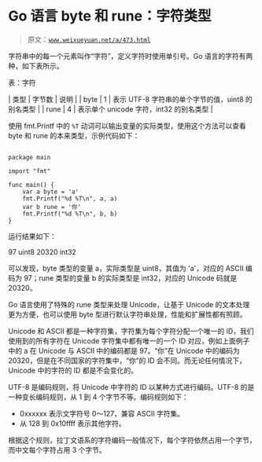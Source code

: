 # Go 语言 byte 和 rune：字符类型

> 原文：[`www.weixueyuan.net/a/473.html`](http://www.weixueyuan.net/a/473.html)

字符串中的每一个元素叫作“字符”，定义字符时使用单引号。Go 语言的字符有两种，如下表所示。

表：字符

| 类型 | 字节数 | 说明 |
| byte | 1 | 表示 UTF-8 字符串的单个字节的值，uint8 的别名类型 |
| rune | 4 | 表示单个 unicode 字符，int32 的别名类型 |

使用 fmt.Printf 中的 `%T` 动词可以输出变量的实际类型，使用这个方法可以查看 byte 和 rune 的本来类型，示例代码如下：

```

package main

import "fmt"

func main() {
    var a byte = 'a'
    fmt.Printf("%d %T\n", a, a)
    var b rune = '你'
    fmt.Printf("%d %T\n", b, b)
}
```

运行结果如下：

97 uint8
20320 int32

可以发现，byte 类型的变量 a，实际类型是 uint8，其值为 'a'，对应的 ASCII 编码为 97；rune 类型的变量 b 的实际类型是 int32，对应的 Unicode 码就是 20320。

Go 语言使用了特殊的 rune 类型来处理 Unicode，让基于 Unicode 的文本处理更为方便，也可以使用 byte 型进行默认字符串处理，性能和扩展性都有照顾。

Unicode 和 ASCII 都是一种字符集，字符集为每个字符分配一个唯一的 ID，我们使用到的所有字符在 Unicode 字符集中都有唯一的一个 ID 对应，例如上面例子中的 a 在 Unicode 与 ASCII 中的编码都是 97。“你”在 Unicode 中的编码为 20320，但是在不同国家的字符集中，“你”的 ID 会不同。而无论任何情况下，Unicode 中的字符的 ID 都是不会变化的。

UTF-8 是编码规则，将 Unicode 中字符的 ID 以某种方式进行编码。UTF-8 的是一种变长编码规则，从 1 到 4 个字节不等。编码规则如下：

*   0xxxxxx 表示文字符号 0～127，兼容 ASCII 字符集。
*   从 128 到 0x10ffff 表示其他字符。

根据这个规则，拉丁文语系的字符编码一般情况下，每个字符依然占用一个字节，而中文每个字符占用 3 个字节。